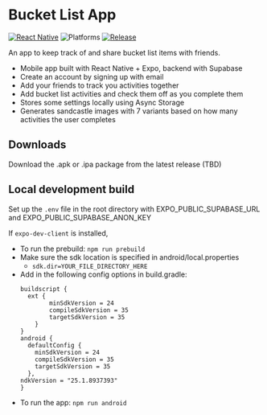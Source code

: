 # Bucket List App

[![React Native](https://img.shields.io/badge/React_Native-%2320232a.svg?logo=react&logoColor=%2361DAFB)](#)
![Platforms](https://img.shields.io/badge/platforms-android%2C_web-blue)
[![Release](https://img.shields.io/github/v/release/ollime/bucket-list-app)](https://github.com/ollime/bucket-list-app/releases)

An app to keep track of and share bucket list items with friends.

- Mobile app built with React Native + Expo, backend with Supabase
- Create an account by signing up with email
- Add your friends to track you activities together
- Add bucket list activities and check them off as you complete them
- Stores some settings locally using Async Storage
- Generates sandcastle images with 7 variants based on how many activities the user completes

## Downloads

Download the .apk or .ipa package from the latest release (TBD)

## Local development build

Set up the `.env` file in the root directory with EXPO_PUBLIC_SUPABASE_URL and EXPO_PUBLIC_SUPABASE_ANON_KEY

If `expo-dev-client` is installed,

- To run the prebuild: `npm run prebuild`
- Make sure the sdk location is specified in android/local.properties
  - `sdk.dir=YOUR_FILE_DIRECTORY_HERE`
- Add in the following config options in build.gradle:
  ```
  buildscript {
    ext {
          minSdkVersion = 24
          compileSdkVersion = 35
          targetSdkVersion = 35
      }
  }
  android {
    defaultConfig {
      minSdkVersion = 24
      compileSdkVersion = 35
      targetSdkVersion = 35
    },
  ndkVersion = "25.1.8937393"
  }
  ```
- To run the app: `npm run android`
